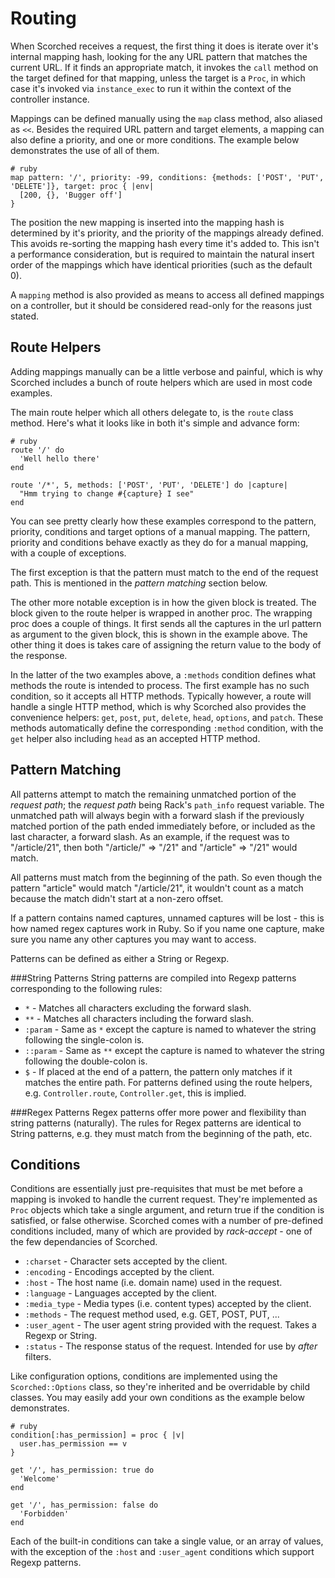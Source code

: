 Routing
=======

When Scorched receives a request, the first thing it does is iterate over it's internal mapping hash, looking for the any URL pattern that matches the current URL. If it finds an appropriate match, it invokes the ``call`` method on the target defined for that mapping, unless the target is a ``Proc``, in which case it's invoked via ``instance_exec`` to run it within the context of the controller instance.

Mappings can be defined manually using the ``map`` class method, also aliased as ``<<``. Besides the required URL pattern and target elements, a mapping can also define a priority, and one or more conditions. The example below demonstrates the use of all of them.

    # ruby
    map pattern: '/', priority: -99, conditions: {methods: ['POST', 'PUT', 'DELETE']}, target: proc { |env|
      [200, {}, 'Bugger off']
    }

The position the new mapping is inserted into the mapping hash is determined by it's priority, and the priority of the mappings already defined. This avoids re-sorting the mapping hash every time it's added to. This isn't a performance consideration, but is required to maintain the natural insert order of the mappings which have identical priorities (such as the default 0).

A ``mapping`` method is also provided as means to access all defined mappings on a controller, but it should be considered read-only for the reasons just stated.

Route Helpers
-------------
Adding mappings manually can be a little verbose and painful, which is why Scorched includes a bunch of route helpers which are used in most code examples.

The main route helper which all others delegate to, is the ``route`` class method. Here's what it looks like in both it's simple and advance form:

    # ruby
    route '/' do
      'Well hello there'
    end
    
    route '/*', 5, methods: ['POST', 'PUT', 'DELETE'] do |capture|
      "Hmm trying to change #{capture} I see"
    end

You can see pretty clearly how these examples correspond to the pattern, priority, conditions and target options of a manual mapping. The pattern, priority and conditions behave exactly as they do for a manual mapping, with a couple of exceptions.

The first exception is that the pattern must match to the end of the request path. This is mentioned in the _pattern matching_ section below.

The other more notable exception is in how the given block is treated. The block given to the route helper is wrapped in another proc. The wrapping proc does a couple of things. It first sends all the captures in the url pattern as argument to the given block, this is shown in the example above. The other thing it does is takes care of assigning the return value to the body of the response.

In the latter of the two examples above, a ``:methods`` condition defines what methods the route is intended to process. The first example has no such condition, so it accepts all HTTP methods. Typically however, a route will handle a single HTTP method, which is why Scorched also provides the convenience helpers: ``get``, ``post``, ``put``, ``delete``, ``head``, ``options``, and ``patch``. These methods automatically define the corresponding ``:method`` condition, with the ``get`` helper also including ``head`` as an accepted HTTP method.

Pattern Matching
----------------
All patterns attempt to match the remaining unmatched portion of the _request path_; the _request path_ being Rack's
``path_info`` request variable. The unmatched path will always begin with a forward slash if the previously matched portion of the path ended immediately before, or included as the last character, a forward slash. As an example, if the request was to "/article/21", then both "/article/" => "/21" and "/article" => "/21" would match.

All patterns must match from the beginning of the path. So even though the pattern "article" would match "/article/21", it wouldn't count as a match because the match didn't start at a non-zero offset.

If a pattern contains named captures, unnamed captures will be lost - this is how named regex captures work in Ruby. So if you name one capture, make sure you name any other captures you may want to access.

Patterns can be defined as either a String or Regexp.

###String Patterns
String patterns are compiled into Regexp patterns corresponding to the following rules:

* `*` - Matches all characters excluding the forward slash.
* `**` - Matches all characters including the forward slash.
* `:param` - Same as `*` except the capture is named to whatever the string following the single-colon is.
* `::param` - Same as `**` except the capture is named to whatever the string following the double-colon is.
* `$` - If placed at the end of a pattern, the pattern only matches if it matches the entire path. For patterns defined using the route helpers, e.g. ``Controller.route``, ``Controller.get``, this is implied. 

###Regex Patterns
Regex patterns offer more power and flexibility than string patterns (naturally). The rules for Regex patterns are identical to String patterns, e.g. they must match from the beginning of the path, etc. 


Conditions
----------
Conditions are essentially just pre-requisites that must be met before a mapping is invoked to handle the current request. They're implemented as ``Proc`` objects which take a single argument, and return true if the condition is satisfied, or false otherwise. Scorched comes with a number of pre-defined conditions included, many of which are provided by _rack-accept_ - one of the few dependancies of Scorched.

* ``:charset`` - Character sets accepted by the client.
* ``:encoding`` - Encodings accepted by the client.
* ``:host`` - The host name (i.e. domain name) used in the request.
* ``:language`` - Languages accepted by the client.
* ``:media_type`` - Media types (i.e. content types) accepted by the client.
* ``:methods`` - The request method used, e.g. GET, POST, PUT, ...
* ``:user_agent`` - The user agent string provided with the request. Takes a Regexp or String.
* ``:status`` - The response status of the request. Intended for use by _after_ filters.

Like configuration options, conditions are implemented using the ``Scorched::Options`` class, so they're inherited and be overridable by child classes. You may easily add your own conditions as the example below demonstrates.

    # ruby
    condition[:has_permission] = proc { |v|
      user.has_permission == v
    }
    
    get '/', has_permission: true do
      'Welcome'
    end
    
    get '/', has_permission: false do
      'Forbidden'
    end

Each of the built-in conditions can take a single value, or an array of values, with the exception of the ``:host`` and ``:user_agent`` conditions which support Regexp patterns.

